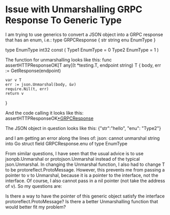 
# Issue with Unmarshalling GRPC Response To Generic Type

I am trying to use generics to convert a JSON object into a GRPC response that has an enum, i.e.:
type GRPCResponse {
    str string
    enu EnumType
}

type EnumType int32
const (
    Type1 EnumType = 0
    Type2 EnumType = 1
)

The function for unmarshalling looks like this:
func assertHTTPResponseOK[T any](t *testing.T, endpoint string) T {
    body, err := GetResponse(endpoint)

    var v T
    err := json.Unmarshal(body, &v)
    require.Nil(t, err)
    return v
}

And the code calling it looks like this:
assertHTTPResponseOK[*GRPCResponse](t, "some-endpoint")

The JSON object in question looks like this:
{"str":"hello", "enu": "Type2"}

and I am getting an error along the lines of:
json: cannot unmarshal string into Go struct field GRPCResponse.enu of type EnumType

From similar questions, I have seen that the usual advice is to use jsonpb.Unmarshal or protojson.Unmarshal instead of the typical json.Unmarshal.
In changing the Unmarshal function, I also had to change T to be protoreflect.ProtoMessage. However, this prevents me from passing a pointer to v to Unmarshal, because it is a pointer to the interface, not the interface. Of course, I also cannot pass in a nil pointer (not take the address of v).
So my questions are:

Is there a way to have the pointer of this generic object satisfy the interface protoreflect.ProtoMessage?
Is there a better Unmarshalling function that would better fit my problem?


        